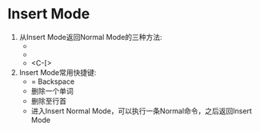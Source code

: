 # Insert Mode
1. 从Insert Mode返回Normal Mode的三种方法:
    * <Esc>
    * <C-c>
    * <C-[>
2. Insert Mode常用快捷键:
    * <C-h> = Backspace
    * <C-w> 删除一个单词
    * <C-u> 删除至行首
    * <C-o> 进入Insert Normal Mode，可以执行一条Normal命令，之后返回Insert Mode

